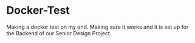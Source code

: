 # Docker-Test
Making a docker test on my end. Making sure it works and it is set up for the Backend of our Senior Design Project.
